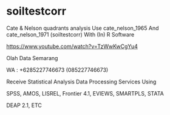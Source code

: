 # soiltestcorr
Cate & Nelson quadrants analysis Use cate_nelson_1965 And cate_nelson_1971 (soiltestcorr) With (In) R Software

https://www.youtube.com/watch?v=TzWwKwCgYu4

Olah Data Semarang

WA : +6285227746673 (085227746673)

Receive Statistical Analysis Data Processing Services Using

SPSS, AMOS, LISREL, Frontier 4.1, EVIEWS, SMARTPLS, STATA

DEAP 2.1, ETC
